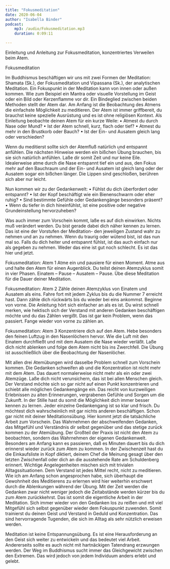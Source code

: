 ```yaml
---
title: "Fokusmeditation"
date: 2020-06-04
author: "Isabella Binder"
podcast:
    mp3: /audio/Fokusmeditation.mp3
    duration: 0:09:11

---
```


Einleitung und Anleitung zur Fokusmeditation, konzentriertes Verweilen beim Atem.

Fokusmeditation

Im Buddhismus beschäftigen wir uns mit zwei Formen der Meditation: Shamata (Sk.), der Fokusmeditation und Vipassana (Sk.), der analytischen Meditation. Ein Fokuspunkt in der Meditation kann von innen oder außen kommen. Wie zum Beispiel ein Mantra oder visuelle Vorstellung im Geist oder ein Bild oder Kerzenflamme vor dir. Ein Bindeglied zwischen beiden Methoden stellt der Atem dar. Am Anfang ist die Beobachtung des Atmens die einfachste Möglichkeit zu meditieren. Der Atem ist immer griffbereit, du brauchst keine spezielle Ausrüstung und es ist ohne religiösen Kontext.
Als Einleitung beobachte deinen Atem für ein kurze Weile:
•	Atmest du durch Nase oder Mund?
•	Ist der Atem schnell, kurz, flach oder tief?
•	Atmest du mehr in den Brustkorb oder Bauch?
•	Ist der Ein- und Ausatem gleich lang oder verschieden?

Wenn du meditierst sollte sich der Atemfluß natürlich und entspannt anfühlen. Die nächsten Hinweise werden ein bißchen Übung brauchen, bis sie sich natürlich anfühlen. Laße dir somit Zeit und nur keine Eile. Idealerweise atme durch die Nase entspannt tief ein und aus, den Fokus mehr auf den Bauchraum und der Ein- und Ausatem ist gleich lang oder der Ausatem sogar ein bißchen länger. Die Lippen sind geschloßen, berühren sich aber nur leicht.

Nun kommen wir zu der Gedankenwelt:
•	Fühlst du dich überfordert oder entspannt?
•	Ist der Kopf beschäftigt wie ein Bienenschwarm oder eher ruhig?
•	Sind bestimmte Gefühle oder Gedankengänge besonders präsent?
•	Wenn du tiefer in dich hineinfühlst, ist eine positive oder negative Grundeinstellung hervorzuheben?

Was auch immer zum Vorschein kommt, laße es auf dich einwirken. Nichts muß verändert werden. Du bist gerade dabei dich näher kennen zu lernen. Das ist eine der Vorstufen der Meditation- den jeweiligen Zustand wahr zu nehmen und an zu nehmen. Wenn du traurig oder wütend bist, ist das nun mal so. Falls du dich heiter und entspannt fühlst, ist das auch einfach nur als gegeben zu nehmen. Weder das eine ist gut noch schlecht. Es ist das hier und jetzt.

Fokusmeditation: Atem 1
Atme ein und pausiere für einen Moment. Atme aus und halte den Atem für einen Augenblick. Du teilst deinen Atemzyklus somit in vier Phasen. Einatem – Pause – Ausatem – Pause. Übe diese Meditation für die Dauer deiner Meditation.

Fokusmeditation: Atem 2
Zähle deinen Atemzyklus von Einatem und Ausatem als eins. Fahre fort mit jedem Zyklus bis du die Nummer 7 erreicht hast. Dann zähle dich rückwärts bis du wieder bei eins ankommst. Beginne von vorne. Die Anleitung hört sich einfacher an als es ist. Du wirst schnell merken, wie hektisch sich der Verstand mit anderen Gedanken beschäftigen möchte und du das Zählen vergißt. Das ist gar kein Problem, wenn das passiert. Fange wieder von vorne zu zählen an.

Fokusmeditation: Atem 3
Konzentriere dich auf den Atem. Hebe besonders den feinen Luftzug in den Nasenlöchern hervor. Wie die Luft mit den Einatem durchfließt und mit dem Ausatem die Nase wieder verläßt. Laße dich nicht ablenken und folge dem Atem nicht bis ins Zwerchfell. Die Übung ist ausschließlich über die Beobachtung der Nasenlöcher.

Mit allen drei Atemübungen wird dasselbe Problem schnell zum Vorschein kommen. Die Gedanken schweifen ab und die Konzentration ist nicht mehr mit dem Atem. Das dauert normalerweise nicht mehr als ein oder zwei Atemzüge. Laße dich nicht verunsichern, das ist bei allen Menschen gleich. Der Verstand möchte sich so gar nicht auf einen Punkt konzentrieren und schiebt alle möglichen Gedankengänge ein. Das reicht von kurzweiligen Erlebnissen zu alten Erinnerungen, vergrabenen Gefühle und Sorgen um die Zukunft. In der Stille hast du somit die Möglichkeit dich immer besser kennen zu lernen. Jeder einzelne Gedankengang ist so klar und frisch. Du möchtest dich wahrscheinlich mit gar nichts anderen beschäftigen. Schon gar nicht mit deiner Meditationsübung. Hier kommt jetzt die tatsächliche Arbeit zum Vorschein. Das Wahrnehmen der abschweifenden Gedanken, das Mitgefühl und Verständnis dir selbst gegenüber und das stetige zurück kommen zu der Atemübung. Der Großteil der Praxis ist nicht den Atem zu beobachten, sondern das Wahrnehmen der eigenen Gedankenwelt. Besonders am Anfang kann es passieren, daß es Minuten dauert bis du dich erinnerst wieder zurück zum Atem zu kommen. In der Zwischenzeit hast du die Einkaufsliste in Kopf diktiert, deinem Chef die Meinung gesagt über den letzten Zwischenfall oder dich an die ausstehende Rate am Schuldenberg erinnert. Wichtige Angelegenheiten mischen sich mit trivialen Alltagssituationen. Dem Verstand ist jedes Mittel recht, nicht zu meditieren. Wie ich am Anfang schon angesprochen habe, sich überhaupt die Gewohnheit des Meditierens zu erlernen wird hier weiterhin erschwert durch die Ablenkungen während der Übung. Mit der Zeit werden die Gedanken zwar nicht weniger jedoch die Zeitabstände werden kürzer bis du zum Atem zurückkehrst. Das ist somit die eigentliche Arbeit in der Meditation. Sich immer wieder von den Gedanken los zu reißen und mit viel Mitgefühl sich selbst gegenüber wieder dem Fokuspunkt zuwenden. Somit trainierst du deinen Geist und Verstand in Geduld und Konzentration. Das sind hervorragende Tugenden, die sich im Alltag als sehr nützlich erweisen werden.

Meditation ist keine Entspannungsübung. Es ist eine Herausforderung an den Geist sich weiter zu entwickeln und das bedeutet viel Arbeit. Andererseits sollte es auch nicht mit hartnäckigen Tatendrang erzwungen werden. Der Weg im Buddhismus sucht immer das Gleichgewicht zwischen den Extremen. Das wird jedoch von jedem Individuum anders erlebt und gelebt.
